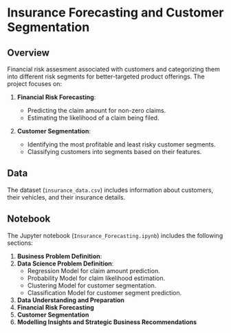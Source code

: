 # Insurance Forecasting and Customer Segmentation

## Overview
Financial risk assesment associated with customers and categorizing them into different risk segments for better-targeted product offerings. The project focuses on:
1. **Financial Risk Forecasting**:
   - Predicting the claim amount for non-zero claims.
   - Estimating the likelihood of a claim being filed.

2. **Customer Segmentation**:
   - Identifying the most profitable and least risky customer segments.
   - Classifying customers into segments based on their features.

## Data
The dataset (`insurance_data.csv`) includes information about customers, their vehicles, and their insurance details.

## Notebook
The Jupyter notebook (`Insurance_Forecasting.ipynb`) includes the following sections:
1. **Business Problem Definition**:
2. **Data Science Problem Definition**:
   - Regression Model for claim amount prediction.
   - Probability Model for claim likelihood estimation.
   - Clustering Model for customer segmentation.
   - Classification Model for customer segment prediction.
3. **Data Understanding and Preparation** 
5. **Financial Risk Forecasting**
6. **Customer Segmentation**
7. **Modelling Insights and Strategic Business Recommendations**
